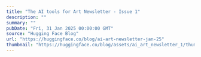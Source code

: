 ```yaml
---
title: "The AI tools for Art Newsletter - Issue 1"
description: ""
summary: ""
pubDate: "Fri, 31 Jan 2025 00:00:00 GMT"
source: "Hugging Face Blog"
url: "https://huggingface.co/blog/ai-art-newsletter-jan-25"
thumbnail: "https://huggingface.co/blog/assets/ai_art_newsletter_1/thumbnail.png"
---
```


